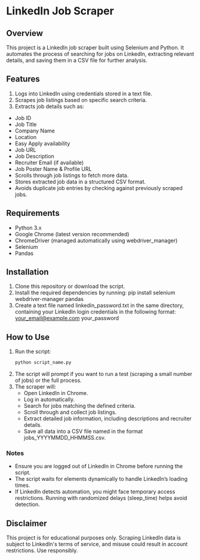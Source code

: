 # LinkedIn Job Scraper

## Overview

This project is a LinkedIn job scraper built using Selenium and Python. It automates the process of searching for jobs on LinkedIn, extracting relevant details, and saving them in a CSV file for further analysis.

## Features

1. Logs into LinkedIn using credentials stored in a text file.
2. Scrapes job listings based on specific search criteria.
3. Extracts job details such as:
  - Job ID
  - Job Title
  - Company Name
  - Location
  - Easy Apply availability
  - Job URL
  - Job Description
  - Recruiter Email (if available)
  - Job Poster Name & Profile URL
  - Scrolls through job listings to fetch more data.
  - Stores extracted job data in a structured CSV format.
  - Avoids duplicate job entries by checking against previously scraped jobs.

## Requirements

  - Python 3.x
  - Google Chrome (latest version recommended)
  - ChromeDriver (managed automatically using webdriver_manager)
  - Selenium
  - Pandas

## Installation

1. Clone this repository or download the script.
2. Install the required dependencies by running:
    pip install selenium webdriver-manager pandas
3. Create a text file named linkedin_password.txt in the same directory, containing your LinkedIn login credentials in the following format:
    your_email@example.com
    your_password

## How to Use
1. Run the script:
    ```bash
    python script_name.py
2. The script will prompt if you want to run a test (scraping a small number of jobs) or the full process.
3. The scraper will:
    - Open LinkedIn in Chrome.
    - Log in automatically.
    - Search for jobs matching the defined criteria.
    - Scroll through and collect job listings.
    - Extract detailed job information, including descriptions and recruiter details.
    - Save all data into a CSV file named in the format jobs_YYYYMMDD_HHMMSS.csv.

### Notes
  - Ensure you are logged out of LinkedIn in Chrome before running the script.
  - The script waits for elements dynamically to handle LinkedIn’s loading times.
  - If LinkedIn detects automation, you might face temporary access restrictions. Running with randomized delays (sleep_time) helps avoid detection.

## Disclaimer
This project is for educational purposes only. Scraping LinkedIn data is subject to LinkedIn's terms of service, and misuse could result in account restrictions. Use responsibly.
